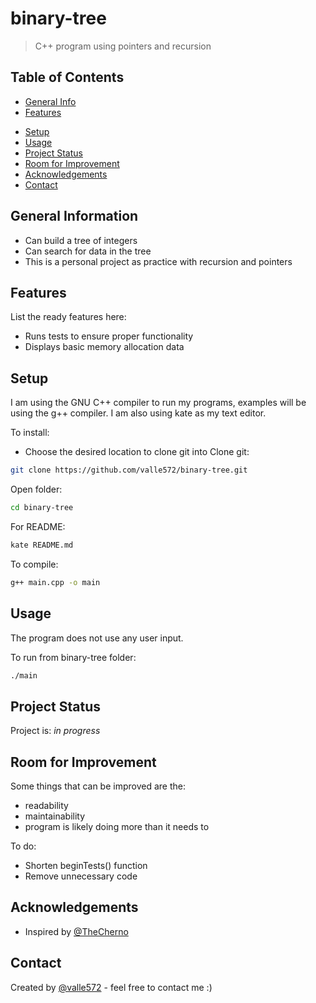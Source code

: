 # binary-tree
> C++ program using pointers and recursion

## Table of Contents
* [General Info](#general-information)
* [Features](#features)
<!-- * [Screenshots](#screenshots) -->
* [Setup](#setup)
* [Usage](#usage)
* [Project Status](#project-status)
* [Room for Improvement](#room-for-improvement)
* [Acknowledgements](#acknowledgements)
* [Contact](#contact)


## General Information
- Can build a tree of integers
- Can search for data in the tree
- This is a personal project as practice with recursion and pointers


## Features
List the ready features here:
- Runs tests to ensure proper functionality
- Displays basic memory allocation data

<!--
## Screenshots
![Example screenshot](./img/screenshot.png)
If you have screenshots you'd like to share, include them here.
-->


## Setup
I am using the GNU C++ compiler to run my programs, examples will be using the g++ compiler. I am also using kate as my text editor.

To install:
- Choose the desired location to clone git into
Clone git:
```sh
git clone https://github.com/valle572/binary-tree.git
```

Open folder:
```sh
cd binary-tree
```
For README:
```sh
kate README.md
```
To compile:
```sh
g++ main.cpp -o main
```

## Usage
The program does not use any user input.

To run from binary-tree folder:
```sh
./main
```


## Project Status
Project is: _in progress_


## Room for Improvement
Some things that can be improved are the:
- readability
- maintainability
- program is likely doing more than it needs to

To do:
- Shorten beginTests() function
- Remove unnecessary code


## Acknowledgements
- Inspired by [@TheCherno](https://www.youtube.com/watch?v=sLlGEUO_EGE)


## Contact
Created by [@valle572](https://valleweb.site) - feel free to contact me :)

